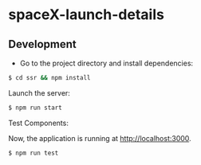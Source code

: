 # spaceX-launch-details

## Development


- Go to the project directory and install dependencies:

```bash
$ cd ssr && npm install
```

Launch the server:

```bash
$ npm run start
```
Test Components:

Now, the application is running at [http://localhost:3000](http://localhost:3000).

```bash
$ npm run test
```